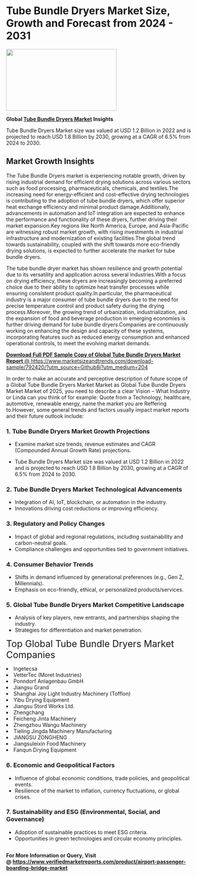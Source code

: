 <H1>Tube Bundle Dryers Market Size, Growth and Forecast from 2024 - 2031</H1><img class="aligncenter size-medium wp-image-584254" src="https://thirdeyenews.in/wp-content/uploads/2024/09/Global-Market-Research-300x168.jpeg" alt="" width="300" height="168" /><p><strong>Global&nbsp;<a href="https://www.marketsizeandtrends.com/download-sample/792420/?utm_source=Github8j?utm_medium=204">Tube Bundle Dryers Market</a> Insights</strong></p><p>Tube Bundle Dryers Market size was valued at USD 1.2 Billion in 2022 and is projected to reach USD 1.8 Billion by 2030, growing at a CAGR of 6.5% from 2024 to 2030.</p><p><h2>Market Growth Insights</h2> <p>The Tube Bundle Dryers market is experiencing notable growth, driven by rising industrial demand for efficient drying solutions across various sectors such as food processing, pharmaceuticals, chemicals, and textiles.The increasing need for energy-efficient and cost-effective drying technologies is contributing to the adoption of tube bundle dryers, which offer superior heat exchange efficiency and minimal product damage.Additionally, advancements in automation and IoT integration are expected to enhance the performance and functionality of these dryers, further driving their market expansion.Key regions like North America, Europe, and Asia-Pacific are witnessing robust market growth, with rising investments in industrial infrastructure and modernization of existing facilities.The global trend towards sustainability, coupled with the shift towards more eco-friendly drying solutions, is expected to further accelerate the market for tube bundle dryers.</p> <p><a href="#"></a></p> <p>The tube bundle dryer market has shown resilience and growth potential due to its versatility and application across several industries.With a focus on drying efficiency, these dryers are increasingly becoming a preferred choice due to their ability to optimize heat transfer processes while ensuring consistent product quality.In particular, the pharmaceutical industry is a major consumer of tube bundle dryers due to the need for precise temperature control and product safety during the drying process.Moreover, the growing trend of urbanization, industrialization, and the expansion of food and beverage production in emerging economies is further driving demand for tube bundle dryers.Companies are continuously working on enhancing the design and capacity of these systems, incorporating features such as reduced energy consumption and enhanced operational controls, to meet the evolving market demands.</p> <p><a href="#"></p><p><span class=""><strong>Download Full PDF Sample Copy of Global Tube Bundle Dryers Market Report</strong> @ <a href="https://www.marketsizeandtrends.com/download-sample/792420/?utm_source=Github8j?utm_medium=204" target="_blank">https://www.marketsizeandtrends.com/download-sample/792420/?utm_source=Github8j?utm_medium=204</a></span></p><p>In order to make an accurate and perceptive description of future scope of a Global&nbsp;Tube Bundle Dryers Market Market as Global&nbsp;Tube Bundle Dryers Market Market of 2025, you need to describe a clear Vision &ndash; What Industry or Linda can you think of for example: Quote from a Technology, healthcare, automotive, renewable energy, name the market you are Reffering to.However, some general trends and factors usually impact market reports and their future outlook include:</p><h3>1.&nbsp;<strong>Tube Bundle Dryers Market Growth Projections</strong></h3><ul><li>Examine market size trends, revenue estimates and CAGR (Compounded Annual Growth Rate) projections.</li><li><p>Tube Bundle Dryers Market size was valued at USD 1.2 Billion in 2022 and is projected to reach USD 1.8 Billion by 2030, growing at a CAGR of 6.5% from 2024 to 2030.</p></li></ul><h3>2.&nbsp;<strong>Tube Bundle Dryers Market Technological Advancements</strong></h3><ul><li>Integration of AI, IoT, blockchain, or automation in the industry.</li><li>Innovations driving cost reductions or improving efficiency.</li></ul><h3>3.&nbsp;<strong>Regulatory and Policy Changes</strong></h3><ul><li>Impact of global and regional regulations, including sustainability and carbon-neutral goals.</li><li>Compliance challenges and opportunities tied to government initiatives.</li></ul><h3>4.&nbsp;<strong>Consumer Behavior Trends</strong></h3><ul><li>Shifts in demand influenced by generational preferences (e.g., Gen Z, Millennials).</li><li>Emphasis on eco-friendly, ethical, or personalized products/services.</li></ul><h3>5.&nbsp;<strong>Global Tube Bundle Dryers Market Competitive Landscape</strong></h3><ul><li>Analysis of key players, new entrants, and partnerships shaping the industry.</li><li>Strategies for differentiation and market penetration.</li></ul><p data-pm-slice="1 1 []"><span style="color: inherit; font-family: inherit; font-size: 25px;">Top Global Tube Bundle Dryers Market Companies</span></p><div class="" data-test-id=""><p><li>Ingetecsa</li><li> VetterTec (Moret Industries)</li><li> Ponndorf Anlagenbau GmbH</li><li> Jiangsu Grand</li><li> Shanghai Joy Light Industry Machinery (Tofflon)</li><li> Yibu Drying Equipment</li><li> Jiangsu Stord Works Ltd.</li><li> Zhengchang</li><li> Feicheng Jinta Machinery</li><li> Zhengzhou Wangu Machinery</li><li> Tieling Jingda Machinery Manufacturing</li><li> JIANGSU ZONGHENG</li><li> Jiangsuleixin Food Machinery</li><li> Fanqun Drying Equipment</li></p></div><h3>6.&nbsp;<strong>Economic and Geopolitical Factors</strong></h3><ul><li>Influence of global economic conditions, trade policies, and geopolitical events.</li><li>Resilience of the market to inflation, currency fluctuations, or global crises.</li></ul><h3>7.&nbsp;<strong>Sustainability and ESG (Environmental, Social, and Governance)</strong></h3><ul><li>Adoption of sustainable practices to meet ESG criteria.</li><li>Opportunities in green technologies and circular economy principles.</li></ul><h2><strong style="font-size: 14px;">For More Information or Query, Visit @&nbsp;</strong><a style="background-color: #ffffff; font-size: 14px;" href="https://www.marketsizeandtrends.com/report/tube-bundle-dryers-market/" target="_blank">https://www.verifiedmarketreports.com/product/airport-passenger-boarding-bridge-market</a></h2>